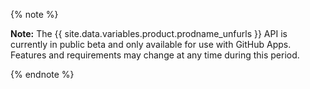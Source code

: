 {% note %}

**Note:** The {{ site.data.variables.product.prodname_unfurls }} API is currently in public beta and only available for use with GitHub Apps. Features and requirements may change at any time during this period.

{% endnote %}
